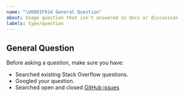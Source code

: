 ```yaml
---
name: "\U0001F914 General Question"
about: Usage question that isn't answered in docs or discussion
labels: type/question
---
```


## General Question

Before asking a question, make sure you have:

- Searched existing Stack Overflow questions.
- Googled your question.
- Searched open and closed [GitHub issues](https://github.com/pingcap/diag/issues?utf8=%E2%9C%93&q=is%3Aissue)

